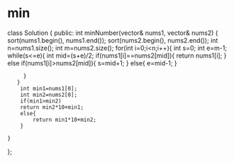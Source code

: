# min

class Solution {
public:
    int minNumber(vector<int>& nums1, vector<int>& nums2) {
       sort(nums1.begin(), nums1.end());
       sort(nums2.begin(), nums2.end());
       int n=nums1.size();
       int m=nums2.size();
       for(int i=0;i<n;i++){
         int s=0;
         int e=m-1;
         while(s<=e){
           int mid=(s+e)/2;
           if(nums1[i]==nums2[mid]){
             return nums1[i];
           }
           else if(nums1[i]>nums2[mid]){
             s=mid+1;
           }
           else{
             e=mid-1;
           }

         }
       }
        int min1=nums1[0];
        int min2=nums2[0];
        if(min1>min2)
        return min2*10+min1;
        else{
            return min1*10+min2;
        } 

    }
};

